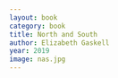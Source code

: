 ```yaml
---
layout: book
category: book
title: North and South
author: Elizabeth Gaskell
year: 2019
image: nas.jpg
---
```

